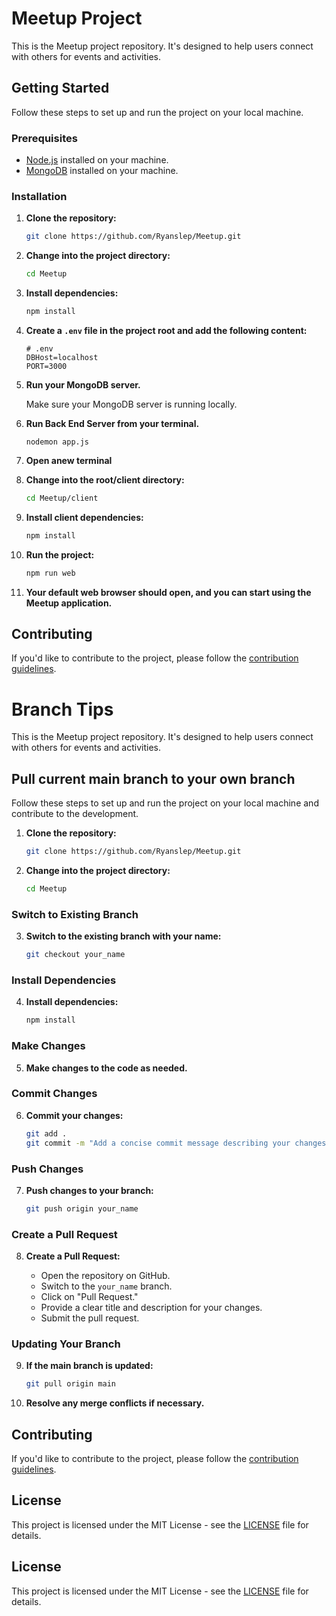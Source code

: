 # Meetup Project

This is the Meetup project repository. It's designed to help users connect with others for events and activities.

## Getting Started

Follow these steps to set up and run the project on your local machine.

### Prerequisites

- [Node.js](https://nodejs.org/) installed on your machine.
- [MongoDB](https://www.mongodb.com/try/download/community) installed on your machine.

### Installation

1. **Clone the repository:**

    ```bash
    git clone https://github.com/Ryanslep/Meetup.git
    ```

2. **Change into the project directory:**

    ```bash
    cd Meetup
    ```

3. **Install dependencies:**

    ```bash
    npm install
    ```

4. **Create a `.env` file in the project root and add the following content:**

    ```env
    # .env
    DBHost=localhost
    PORT=3000
    ```

5. **Run your MongoDB server.**

    Make sure your MongoDB server is running locally.

6. **Run Back End Server from your terminal.**
    ```
    nodemon app.js
    ```
7. **Open anew terminal**

9. **Change into the root/client directory:**

    ```bash
    cd Meetup/client
    ```

10. **Install client dependencies:**

    ```bash
    npm install
    ```

11. **Run the project:**

    ```bash
    npm run web
    ```

12. **Your default web browser should open, and you can start using the Meetup application.**

## Contributing

If you'd like to contribute to the project, please follow the [contribution guidelines](CONTRIBUTING.md).

# Branch Tips

This is the Meetup project repository. It's designed to help users connect with others for events and activities.

## Pull current main branch to your own branch

Follow these steps to set up and run the project on your local machine and contribute to the development.

1. **Clone the repository:**

    ```bash
    git clone https://github.com/Ryanslep/Meetup.git
    ```

2. **Change into the project directory:**

    ```bash
    cd Meetup
    ```

### Switch to Existing Branch

3. **Switch to the existing branch with your name:**

    ```bash
    git checkout your_name
    ```

### Install Dependencies

4. **Install dependencies:**

    ```bash
    npm install
    ```

### Make Changes

5. **Make changes to the code as needed.**

### Commit Changes

6. **Commit your changes:**

    ```bash
    git add .
    git commit -m "Add a concise commit message describing your changes"
    ```

### Push Changes

7. **Push changes to your branch:**

    ```bash
    git push origin your_name
    ```

### Create a Pull Request

8. **Create a Pull Request:**

   - Open the repository on GitHub.
   - Switch to the `your_name` branch.
   - Click on "Pull Request."
   - Provide a clear title and description for your changes.
   - Submit the pull request.

### Updating Your Branch

9. **If the main branch is updated:**

    ```bash
    git pull origin main
    ```

10. **Resolve any merge conflicts if necessary.**

## Contributing

If you'd like to contribute to the project, please follow the [contribution guidelines](CONTRIBUTING.md).

## License

This project is licensed under the MIT License - see the [LICENSE](LICENSE) file for details.


## License

This project is licensed under the MIT License - see the [LICENSE](LICENSE) file for details.
